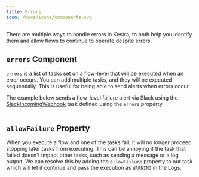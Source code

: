 ```yaml
---
title: Errors
icon: /docs/icons/components.svg
---
```


There are multiple ways to handle errors in Kestra, to both help you identify them and allow flows to continue to operate despite errors.

## `errors` Component

`errors` is a list of tasks set on a flow-level that will be executed when an error occurs. You can add multiple tasks, and they will be executed sequentially. This is useful for being able to send alerts when errors occur.

The example below sends a flow-level failure alert via Slack using the [SlackIncomingWebhook](/plugins/plugin-notifications/tasks/slack/io.kestra.plugin.notifications.slack.slackincomingwebhook) task defined using the `errors` property.


```yaml file=public/examples/flows_errors_1.yaml
```

## `allowFailure` Property

When you execute a flow and one of the tasks fail, it will no longer proceed stopping later tasks from executing. This can be annoying if the task that failed doesn't impact other tasks, such as sending a message or a log output. We can resolve this by adding the `allowFailure` property to our task which will let it continue and pass the execution as `WARNING` in the Logs.

```yaml file=public/examples/flows_allow-failure.yml
```